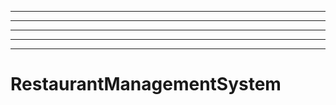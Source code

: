 -------------------------------
----------------------------------------------------------------------------------------------------
----------------------------------------------------------------------------------------------------
----------------------------------------------------------------------------------------------------
----------------------------------------------------------------------------------------------------
# RestaurantManagementSystem
